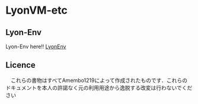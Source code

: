 # LyonVM-etc

## Lyon-Env
Lyon-Env here!!
[LyonEnv](https://github.com/Amenbo1219/Lyon-env)


## Licence
　これらの書物はすべてAmembo1219によって作成されたものです．これらのドキュメントを本人の許諾なく元の利用用途から逸脱する改変は行わないでください

